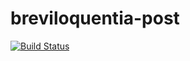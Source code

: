 
# breviloquentia-post

[![Build Status](https://travis-ci.org/xasdx/breviloquentia-post.svg?branch=master)](https://travis-ci.org/xasdx/breviloquentia-post)
